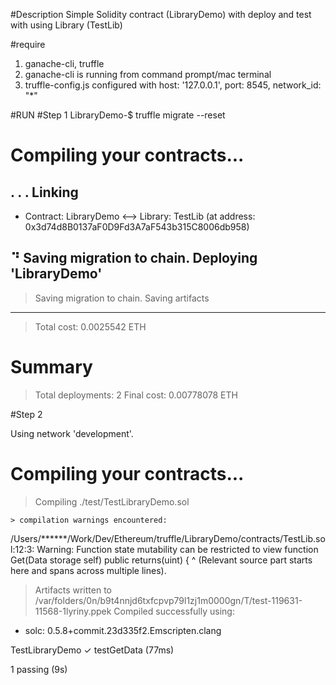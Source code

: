 #Description
Simple Solidity contract (LibraryDemo) with deploy and test with using Library (TestLib)

#require 
1. ganache-cli, truffle
2. ganache-cli is running from command prompt/mac terminal
3. truffle-config.js configured with host: '127.0.0.1', port: 8545, network_id: "*"

#RUN
#Step 1
LibraryDemo-$ truffle migrate --reset

Compiling your contracts...
===========================
.
.
.
   Linking
   -------
   * Contract: LibraryDemo <--> Library: TestLib (at address: 0x3d74d8B0137aF0D9Fd3A7aF543b315C8006db958)

   ⠙ Saving migration to chain.
   Deploying 'LibraryDemo'
   -----------------------
   > Saving migration to chain.
   > Saving artifacts
   -------------------------------------
   > Total cost:           0.0025542 ETH


Summary
=======
> Total deployments:   2
> Final cost:          0.00778078 ETH

#Step 2 

Using network 'development'.


Compiling your contracts...
===========================
> Compiling ./test/TestLibraryDemo.sol

    > compilation warnings encountered:

/Users/******/Work/Dev/Ethereum/truffle/LibraryDemo/contracts/TestLib.sol:12:3: Warning: Function state mutability can be restricted to view
  function Get(Data storage self) public returns(uint) {
  ^ (Relevant source part starts here and spans across multiple lines).

> Artifacts written to /var/folders/0n/b9t4nnjd6txfcpvp79l1zj1m0000gn/T/test-119631-11568-1lyriny.ppek
> Compiled successfully using:
   - solc: 0.5.8+commit.23d335f2.Emscripten.clang


  TestLibraryDemo
    ✓ testGetData (77ms)


  1 passing (9s)

